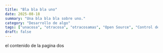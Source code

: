 ```yaml
---
title: "Bla bla bla uno"
date: 2025-08-18
summary: "Una bla bla bla sobre uno."
category: "Desarrollo de algo"
tags: ["unacosa", "otracosa", "otracosamas", "Open Source", "Control de Versiones", "Flujo de Trabajo"]
draft: false
---
```


el contenido de la pagina dos